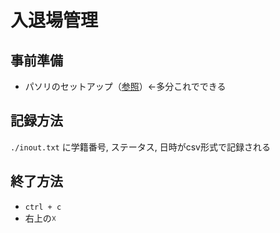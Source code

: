 # 入退場管理

## 事前準備
- パソリのセットアップ（[参照](https://www.youtube.com/watch?v=iD7iQGpSLTg)）<-多分これでできる

## 記録方法

`./inout.txt` に学籍番号, ステータス, 日時がcsv形式で記録される

## 終了方法
- `ctrl + c`
- 右上の☓